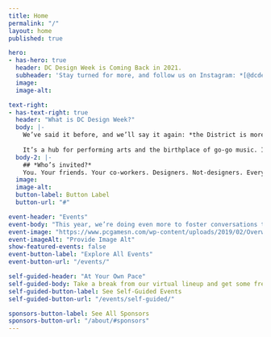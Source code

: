 ```yaml
---
title: Home
permalink: "/"
layout: home
published: true

hero:
- has-hero: true
  header: DC Design Week is Coming Back in 2021.
  subheader: 'Stay turned for more, and follow us on Instagram: *[@dcdesignweek](https://www.instagram.com/dcdesignweek/)*.'
  image:
  image-alt:

text-right:
- has-text-right: true
  header: "What is DC Design Week?"
  body: |-
    We’ve said it before, and we’ll say it again: *the District is more than just politics*.
    
    It’s a hub for performing arts and the birthplace of go-go music. It’s full of art and artists. It’s the diverse city that gives us energy and perspective. *We’re here to remind everyone that the DMV is full of people who possess that creative magic that leaves us all inspired*.
  body-2: |-
    ## *Who’s invited?*
    You. Your friends. Your co-workers. Designers. Not-designers. Everything-in-between. *Anyone and everyone is welcome*. We’re celebrating the creative voices of the DMV, and we want you to join us.
  image:
  image-alt:
  button-label: Button Label
  button-url: "#"

event-header: "Events"
event-body: "This year, we’re doing even more to foster conversations to challenge, and promote the grassroots history of the District, with a focus on the DMV’s unique local flavor and its impact."
event-image: "https://www.pcgamesn.com/wp-content/uploads/2019/02/Overwatch-Baptiste-Abilities.jpg"
event-imageAlt: "Provide Image Alt"
show-featured-events: false
event-button-label: "Explore All Events"
event-button-url: "/events/"

self-guided-header: "At Your Own Pace"
self-guided-body: Take a break from our virtual lineup and get some fresh air by exploring the city with these (free!) self-guided events. Whether you’ve got a busy schedule or no schedule, don’t worry — you can do these whenever you want.
self-guided-button-label: See Self-Guided Events
self-guided-button-url: "/events/self-guided/"

sponsors-button-label: See All Sponsors
sponsors-button-url: "/about/#sponsors"
---
```

